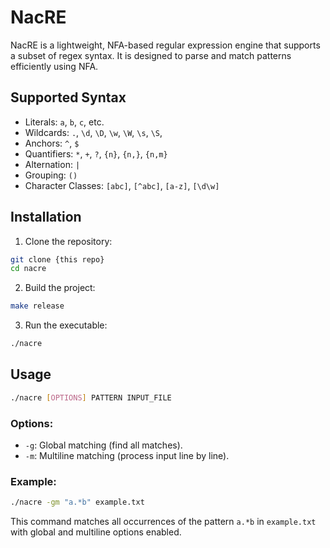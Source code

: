 # NacRE

NacRE is a lightweight, NFA-based regular expression engine that supports a subset of regex syntax. It is designed to parse and match patterns efficiently using NFA.

## Supported Syntax

- Literals: `a`, `b`, `c`, etc.
- Wildcards: `.`, `\d`, `\D`, `\w`, `\W`, `\s`, `\S`, 
- Anchors: `^`, `$`
- Quantifiers: `*`, `+`, `?`, `{n}`, `{n,}`, `{n,m}`
- Alternation: `|`
- Grouping: `()`
- Character Classes: `[abc]`, `[^abc]`, `[a-z]`, `[\d\w]`

## Installation

1. Clone the repository:

```sh
git clone {this repo}
cd nacre
```

2. Build the project:
   
```sh
make release
```

3. Run the executable:

```sh
./nacre
```

## Usage

```sh
./nacre [OPTIONS] PATTERN INPUT_FILE
```

### Options:
- `-g`: Global matching (find all matches).
- `-m`: Multiline matching (process input line by line).

### Example:

```sh
./nacre -gm "a.*b" example.txt
```

This command matches all occurrences of the pattern `a.*b` in `example.txt` with global and multiline options enabled.
